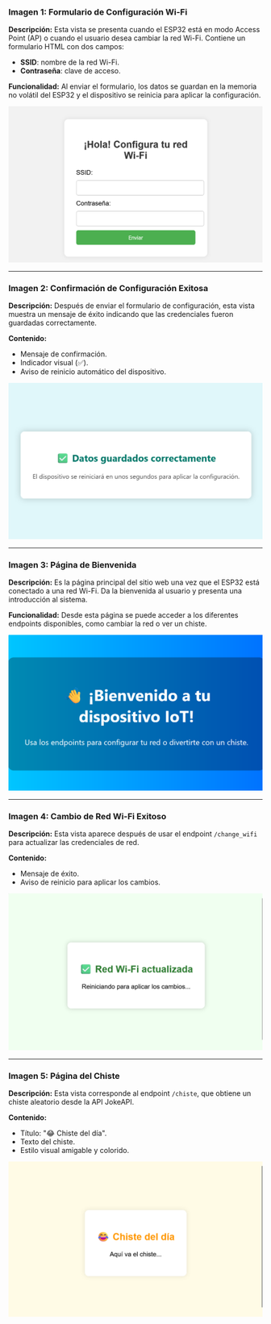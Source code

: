 ### **Imagen 1: Formulario de Configuración Wi-Fi**

**Descripción:**
Esta vista se presenta cuando el ESP32 está en modo Access Point (AP) o cuando el usuario desea cambiar la red Wi-Fi. Contiene un formulario HTML con dos campos:

- **SSID**: nombre de la red Wi-Fi.
- **Contraseña**: clave de acceso.

**Funcionalidad:**
Al enviar el formulario, los datos se guardan en la memoria no volátil del ESP32 y el dispositivo se reinicia para aplicar la configuración.

![Formulario de Acceso a Internet](imagenes/image.png)

---

### **Imagen 2: Confirmación de Configuración Exitosa**

**Descripción:**
Después de enviar el formulario de configuración, esta vista muestra un mensaje de éxito indicando que las credenciales fueron guardadas correctamente.

**Contenido:**
- Mensaje de confirmación.
- Indicador visual (✅).
- Aviso de reinicio automático del dispositivo.

![Feed back de que se esta reiniciando para aplicar la conexion](imagenes/image-1.png)

---

### **Imagen 3: Página de Bienvenida**

**Descripción:**
Es la página principal del sitio web una vez que el ESP32 está conectado a una red Wi-Fi. Da la bienvenida al usuario y presenta una introducción al sistema.

**Funcionalidad:**
Desde esta página se puede acceder a los diferentes endpoints disponibles, como cambiar la red o ver un chiste.

![Bienvenida Sitio IoT](imagenes/image-2.png)

---

### **Imagen 4: Cambio de Red Wi-Fi Exitoso**

**Descripción:**
Esta vista aparece después de usar el endpoint `/change_wifi` para actualizar las credenciales de red.

**Contenido:**
- Mensaje de éxito.
- Aviso de reinicio para aplicar los cambios.

![Cambio de Red en Proceso](imagenes/image-3.png)

---

### **Imagen 5: Página del Chiste**

**Descripción:**
Esta vista corresponde al endpoint `/chiste`, que obtiene un chiste aleatorio desde la API JokeAPI.

**Contenido:**
- Título: "😂 Chiste del día".
- Texto del chiste.
- Estilo visual amigable y colorido.

![Imagen del Chiste](imagenes/image-4.png)